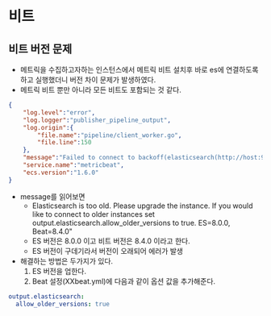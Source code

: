 # 비트
## 비트 버전 문제
- 메트릭을 수집하고자하는 인스턴스에서 메트릭 비트 설치후 바로 es에 연결하도록 하고 실행했더니 버전 차이 문제가 발생하였다.
- 메트릭 비트 뿐만 아니라 모든 비트도 포함되는 것 같다.

```json
{
    "log.level":"error",
    "log.logger":"publisher_pipeline_output",
    "log.origin":{
        "file.name":"pipeline/client_worker.go",
        "file.line":150
    },
    "message":"Failed to connect to backoff(elasticsearch(http://host:9200)): Connection marked as failed becausethe onConnect callback failed: Elasticsearch is too old. Please upgrade the instance. If you would like to connectto older instances set output.elasticsearch.allow_older_versions to true. ES=8.0.0, Beat=8.4.0",
    "service.name":"metricbeat",
    "ecs.version":"1.6.0"
}
```
- message를 읽어보면
    - Elasticsearch is too old. Please upgrade the instance. If you would like to connect to older instances set output.elasticsearch.allow_older_versions to true. ES=8.0.0, Beat=8.4.0"
    - ES 버전은 8.0.0 이고 비트 버전은 8.4.0 이라고 한다.
    - ES 버전이 구데기라서 버전이 오래되어 에러가 발생
- 해결하는 방법은 두가지가 있다.
    1. ES 버전을 업한다.
    2. Beat 설정(XXbeat.yml)에 다음과 같이 옵션 값을 추가해준다.
```yaml
output.elasticsearch:
  allow_older_versions: true
```